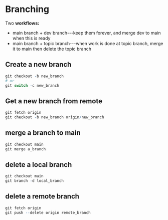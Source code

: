 # Branching

Two **workflows:**

- main branch + dev branch---keep them forever, and merge dev to main when this is ready
- main branch + topic branch---when work is done at topic branch, merge it to main then delete the topic branch

## Create a new branch

```r
git checkout -b new_branch
# or
git switch -c new_branch
```

## Get a new branch from remote

```r
git fetch origin
git checkout -b new_branch origin/new_branch
```

## merge a branch to main

```r
git checkout main
git merge a_branch
```

## delete a local branch

```r
git checkout main
git branch -d local_branch
```

## delete a remote branch

```r
git fetch origin
git push --delete origin remote_branch
```

